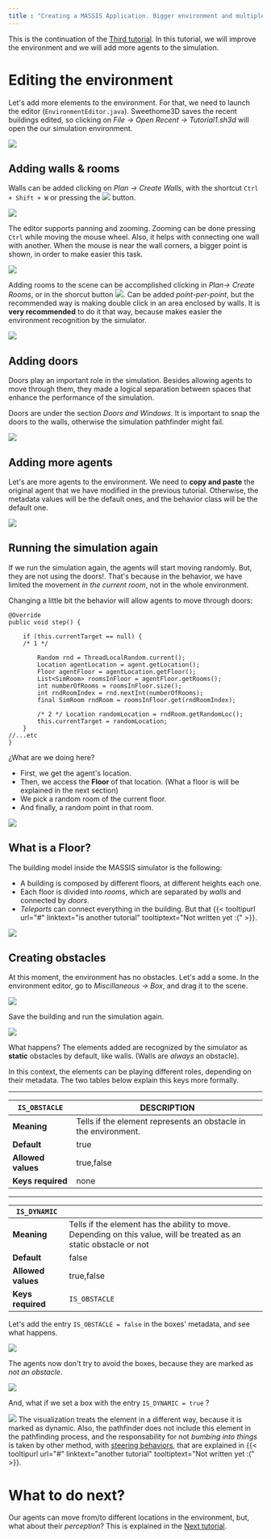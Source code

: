 ```yaml
---
title : "Creating a MASSIS Application. Bigger environment and multiple agents"
---
```


This is the continuation of the [Third tutorial](/tutorials/03-defining-a-simple-behavior). In this tutorial, we will improve the environment and we will add more agents to the simulation.


# Editing the environment

Let's add more elements to the environment. For that, we need to launch the editor (`EnvironmentEditor.java`).
Sweethome3D saves the recent buildings edited, so clicking on _File -> Open Recent -> Tutorial1.sh3d_ will open the our simulation environment.

![](http://i.imgur.com/5JPhrUn.gif)

## Adding walls & rooms

Walls can be added clicking on _Plan -> Create Walls_, with the shortcut `Ctrl + Shift + W` or pressing the ![](http://i.imgur.com/bc5HLBQ.png) button.

![](http://i.imgur.com/42HAACQ.gif)

The editor supports panning and zooming. Zooming can be done pressing `Ctrl` while moving the mouse wheel. Also, it helps with connecting one wall with another. When the mouse is near the wall corners, a bigger point is shown, in order to make easier this task.

![](http://i.imgur.com/ig7DusU.gif)

Adding rooms to the scene can be accomplished clicking in _Plan-> Create Rooms_, or in the shorcut button
![](http://i.imgur.com/vOnfWjk.png). Can be added _point-per-point_, but the recommended way is making double click in an area enclosed by walls. It is **very recommended** to do it that way, because makes easier the environment recognition by the simulator.

![](http://i.imgur.com/busq3sch.gif)

## Adding doors

Doors play an important role in the simulation. Besides allowing agents to move through them, they made a logical separation between spaces that enhance the performance of the simulation.

Doors are under the section _Doors and Windows_. It is important to snap the doors to the walls, otherwise the simulation pathfinder might fail.

![](http://i.imgur.com/dzvD847.gif)

## Adding more agents

Let's are more agents to the environment. We need to **copy and paste** the original agent that we have modified in the previous tutorial. Otherwise, the metadata values will be the default ones, and the behavior class will be the default one.

![](http://i.imgur.com/vriBsoA.gif)


## Running the simulation again

If we run the simulation again, the agents will start moving randomly. But, they are not using the doors!. That's because in the behavior, we have limited the movement _in the current room_, not in the whole environment.

Changing a little bit the behavior will allow agents to move through doors:

    @Override
    public void step() {

        if (this.currentTarget == null) {
        /* 1 */

            Random rnd = ThreadLocalRandom.current();
            Location agentLocation = agent.getLocation();
            Floor agentFloor = agentLocation.getFloor();
            List<SimRoom> roomsInFloor = agentFloor.getRooms();
            int numberOfRooms = roomsInFloor.size();
            int rndRoomIndex = rnd.nextInt(numberOfRooms);
            final SimRoom rndRoom = roomsInFloor.get(rndRoomIndex);

            /* 2 */ Location randomLocation = rndRoom.getRandomLoc();
            this.currentTarget = randomLocation;
        }
    //...etc
    }

¿What are we doing here?

- First, we get the agent's location.
- Then, we access the **Floor** of that location. (What a floor is will be explained in the next section)
- We pick a random room of the current floor.
- And finally, a random point in that room.

![](http://i.imgur.com/w5GfLJT.gif)

## What is a Floor?

The building model inside the MASSIS simulator is the following:

- A building is composed by different floors, at different heights each one.
- Each floor is divided into _rooms_, which are separated by _walls_ and connected by _doors_.
- _Teleports_ can connect everything in the building. But that {{< tooltipurl url="#" linktext="is another tutorial" tooltiptext="Not written yet :(" >}}.

![](http://i.imgur.com/HRzd8cD.png)

## Creating obstacles

At this moment, the environment has no obstacles. Let's add a some. In the environment editor, go to _Miscillaneous -> Box_, and drag it to the scene.

![](http://i.imgur.com/oIAeeED.gif)

Save the building and run the simulation again.

![](http://i.imgur.com/SCqpt8D.gif)

What happens? The elements added are recognized by the simulator as **static** obstacles by default, like walls. (Walls are _always_ an obstacle).

In this context, the elements can be playing different roles, depending on their metadata. The two tables below explain this keys more formally.

- - -

| `IS_OBSTACLE`      |  DESCRIPTION                                                    |
|--------------------|-----------------------------------------------------------------|
| **Meaning**        | Tells if the element represents an obstacle in the environment. |
| **Default**        | true                                                            |
| **Allowed values** | true,false                                                      |
| **Keys required**  | none                                                            |

- - -

| `IS_DYNAMIC`       |                                                                                                                     |
|--------------------|---------------------------------------------------------------------------------------------------------------------|
| **Meaning**        | Tells if the element has the ability to move. Depending on this value, will be treated as an static obstacle or not |
| **Default**        | false                                                                                                               |
| **Allowed values** | true,false                                                                                                          |
| **Keys required**  | `IS_OBSTACLE`                                                                                                       |


Let's add the entry `IS_OBSTACLE = false` in the boxes' metadata, and see what happens.

![](http://i.imgur.com/mvnnlmv.gif)

The agents now don't try to avoid the boxes, because they are marked as _not an obstacle_.

![](http://i.imgur.com/OjLZ6QT.gif)

And, what if we set a box with the entry `IS_DYNAMIC = true` ?

![](http://i.imgur.com/1nLgQ66.gif)
The visualization treats the element in a different way, because it is marked as dynamic. Also, the pathfinder does not include this element in the pathfinding process, and the responsability for not _bumbing into things_ is taken by other method, with [steering behaviors](http://www.red3d.com/cwr/steer/), that are explained in  {{< tooltipurl url="#" linktext="another tutorial" tooltiptext="Not written yet :(" >}}.


# What to do next?

Our agents can move from/to different locations in the environment, but, what about their _perception_? This is explained in the [Next tutorial](/tutorials/05-perception).




